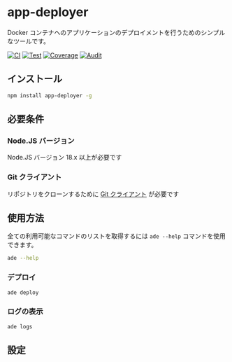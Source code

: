 # app-deployer
Docker コンテナへのアプリケーションのデプロイメントを行うためのシンプルなツールです。

[![CI](https://github.com/sumor-cloud/app-deployer/actions/workflows/ci.yml/badge.svg)](https://github.com/sumor-cloud/app-deployer/actions/workflows/ci.yml)
[![Test](https://github.com/sumor-cloud/app-deployer/actions/workflows/ut.yml/badge.svg)](https://github.com/sumor-cloud/app-deployer/actions/workflows/ut.yml)
[![Coverage](https://github.com/sumor-cloud/app-deployer/actions/workflows/coverage.yml/badge.svg)](https://github.com/sumor-cloud/app-deployer/actions/workflows/coverage.yml)
[![Audit](https://github.com/sumor-cloud/app-deployer/actions/workflows/audit.yml/badge.svg)](https://github.com/sumor-cloud/app-deployer/actions/workflows/audit.yml)

## インストール
```bash
npm install app-deployer -g
```

## 必要条件

### Node.JS バージョン
Node.JS バージョン 18.x 以上が必要です

### Git クライアント
リポジトリをクローンするために [Git クライアント](https://git-scm.com/) が必要です

## 使用方法

全ての利用可能なコマンドのリストを取得するには `ade --help` コマンドを使用できます。
```bash
ade --help
```

### デプロイ

```bash
ade deploy
```

### ログの表示

```bash
ade logs
```

## 設定

